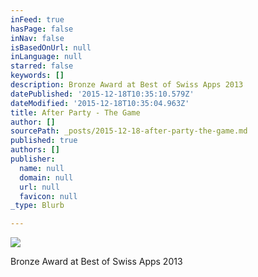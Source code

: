 ```yaml
---
inFeed: true
hasPage: false
inNav: false
isBasedOnUrl: null
inLanguage: null
starred: false
keywords: []
description: Bronze Award at Best of Swiss Apps 2013
datePublished: '2015-12-18T10:35:10.579Z'
dateModified: '2015-12-18T10:35:04.963Z'
title: After Party - The Game
author: []
sourcePath: _posts/2015-12-18-after-party-the-game.md
published: true
authors: []
publisher:
  name: null
  domain: null
  url: null
  favicon: null
_type: Blurb

---
```

![](https://the-grid-user-content.s3-us-west-2.amazonaws.com/67702206-6b2a-442a-a007-d5edd2f3c8ec.png)

Bronze Award at Best of Swiss Apps 2013